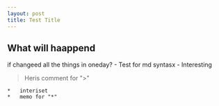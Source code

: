 ```yaml
---
layout: post
title: Test Title
---
```


## What will haappend 
if changeed all the things in oneday?
    - Test for md syntasx
    - Interesting

>   Heris comment for ">"

    *	interiset
    *	memo for "*"



